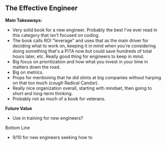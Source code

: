 ## The Effective Engineer

**Main Takeaways:**
- Very solid book for a new engineer. Probably the best I've ever read in this category that isn't focused on coding.
- The book calls ROI "leverage" and uses that as the main driver for deciding what to work on, keeping it in mind when you're considering doing something that's a PITA now but could save hundreds of total hours later, etc. Really good thing for engineers to keep in mind.
- Big focus on prioritization and how what you invest in your time in matters down the road.
- Big on metrics.
- Props for mentioning that he did stints at big companies without harping on that too much (*cough* Radical Candor).
- Really nice organization overall, starting with mindset, then going to short and long-term thinking.
- Probably not as much of a book for veterans.


**Future Value**
- Use in training for new engineers?

Bottom Line
- 9/10 for new engineers seeking how to 
<!--stackedit_data:
eyJoaXN0b3J5IjpbMTkzNTI4NTg4Myw1NzQ3NzcwNTIsLTMzNj
g0MjA5NiwtMTAwNzQwMTQzNSwtMjQyNTM4NTcwLDE4NTM4ODY4
NzQsNzcwNDk0MjUzLDI5MjAxNDI1MSwxNDgyMzEyMzIwXX0=
-->